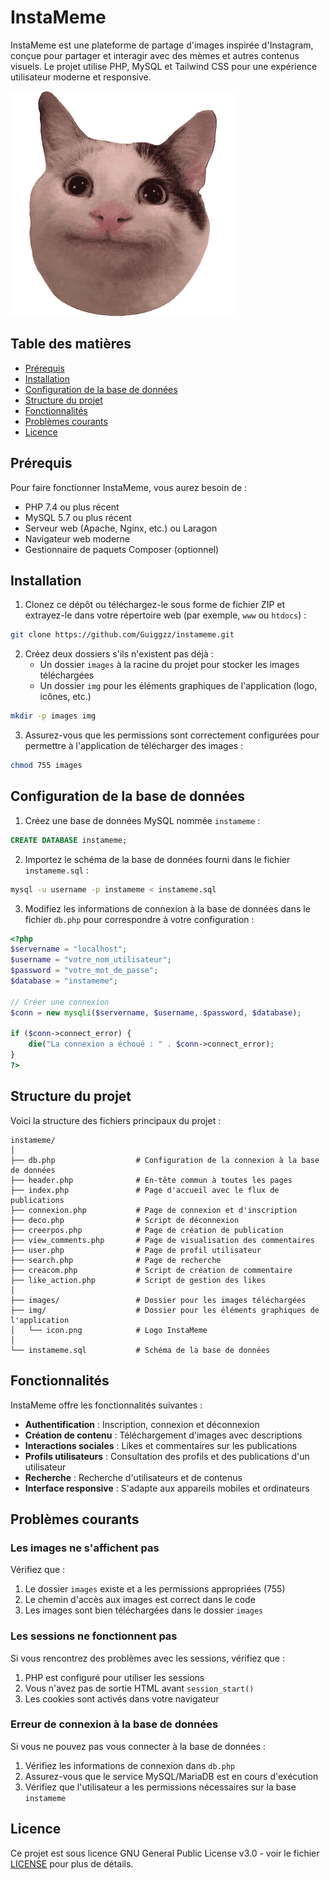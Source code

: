 # InstaMeme

InstaMeme est une plateforme de partage d'images inspirée d'Instagram, conçue pour partager et interagir avec des mèmes et autres contenus visuels. Le projet utilise PHP, MySQL et Tailwind CSS pour une expérience utilisateur moderne et responsive.

![InstaMeme Logo](img/icon.png)

## Table des matières

- [Prérequis](#prérequis)
- [Installation](#installation)
- [Configuration de la base de données](#configuration-de-la-base-de-données)
- [Structure du projet](#structure-du-projet)
- [Fonctionnalités](#fonctionnalités)
- [Problèmes courants](#problèmes-courants)
- [Licence](#licence)

## Prérequis

Pour faire fonctionner InstaMeme, vous aurez besoin de :

- PHP 7.4 ou plus récent
- MySQL 5.7 ou plus récent
- Serveur web (Apache, Nginx, etc.) ou Laragon
- Navigateur web moderne
- Gestionnaire de paquets Composer (optionnel)

## Installation

1. Clonez ce dépôt ou téléchargez-le sous forme de fichier ZIP et extrayez-le dans votre répertoire web (par exemple, `www` ou `htdocs`) :

```bash
git clone https://github.com/Guiggzz/instameme.git
```

2. Créez deux dossiers s'ils n'existent pas déjà :
   - Un dossier `images` à la racine du projet pour stocker les images téléchargées
   - Un dossier `img` pour les éléments graphiques de l'application (logo, icônes, etc.)

```bash
mkdir -p images img
```

3. Assurez-vous que les permissions sont correctement configurées pour permettre à l'application de télécharger des images :

```bash
chmod 755 images
```

## Configuration de la base de données

1. Créez une base de données MySQL nommée `instameme` :

```sql
CREATE DATABASE instameme;
```

2. Importez le schéma de la base de données fourni dans le fichier `instameme.sql` :

```bash
mysql -u username -p instameme < instameme.sql
```

3. Modifiez les informations de connexion à la base de données dans le fichier `db.php` pour correspondre à votre configuration :

```php
<?php
$servername = "localhost";
$username = "votre_nom_utilisateur";
$password = "votre_mot_de_passe";
$database = "instameme";

// Créer une connexion
$conn = new mysqli($servername, $username, $password, $database);

if ($conn->connect_error) {
    die("La connexion a échoué : " . $conn->connect_error);
}
?>
```

## Structure du projet

Voici la structure des fichiers principaux du projet :

```
instameme/
│
├── db.php                  # Configuration de la connexion à la base de données
├── header.php              # En-tête commun à toutes les pages
├── index.php               # Page d'accueil avec le flux de publications
├── connexion.php           # Page de connexion et d'inscription
├── deco.php                # Script de déconnexion
├── creerpos.php            # Page de création de publication
├── view_comments.php       # Page de visualisation des commentaires
├── user.php                # Page de profil utilisateur
├── search.php              # Page de recherche
├── creacom.php             # Script de création de commentaire
├── like_action.php         # Script de gestion des likes
│
├── images/                 # Dossier pour les images téléchargées
├── img/                    # Dossier pour les éléments graphiques de l'application
│   └── icon.png            # Logo InstaMeme
│
└── instameme.sql           # Schéma de la base de données
```

## Fonctionnalités

InstaMeme offre les fonctionnalités suivantes :

- **Authentification** : Inscription, connexion et déconnexion
- **Création de contenu** : Téléchargement d'images avec descriptions
- **Interactions sociales** : Likes et commentaires sur les publications
- **Profils utilisateurs** : Consultation des profils et des publications d'un utilisateur
- **Recherche** : Recherche d'utilisateurs et de contenus
- **Interface responsive** : S'adapte aux appareils mobiles et ordinateurs

## Problèmes courants

### Les images ne s'affichent pas

Vérifiez que :
1. Le dossier `images` existe et a les permissions appropriées (755)
2. Le chemin d'accès aux images est correct dans le code
3. Les images sont bien téléchargées dans le dossier `images`

### Les sessions ne fonctionnent pas

Si vous rencontrez des problèmes avec les sessions, vérifiez que :
1. PHP est configuré pour utiliser les sessions
2. Vous n'avez pas de sortie HTML avant `session_start()`
3. Les cookies sont activés dans votre navigateur

### Erreur de connexion à la base de données

Si vous ne pouvez pas vous connecter à la base de données :
1. Vérifiez les informations de connexion dans `db.php`
2. Assurez-vous que le service MySQL/MariaDB est en cours d'exécution
3. Vérifiez que l'utilisateur a les permissions nécessaires sur la base `instameme`

## Licence

Ce projet est sous licence GNU General Public License v3.0 - voir le fichier [LICENSE](LICENSE) pour plus de détails.
